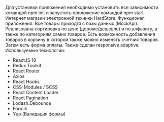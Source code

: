 Для установки приложения необходимо установить все зависимости командой npm init и запустить приложение командой npm start
Интернет магазин электронной техники HardStore.
Функционал приложения: Все товары приходтя с базы данных (MockApi). Реализована сортировка по цене (дороже/дешевле) и по алфавиту, а также по категориям самих товаров.
Есть возможность добавления товаров в корзину в которой также можно изменять счетчик товаров. Затем есть форма оплаты. 
Также сделан responsive adaptive.
Используемые технологии: 
- ReactJS 18
- Redux Toolkit
- React Router
- Axios
- React Hooks
- CSS-Modules / SCSS
- React Content Loader
- React Pagination
- Lodash.Debounce
- Formik
- Yup (Валидация формы)
